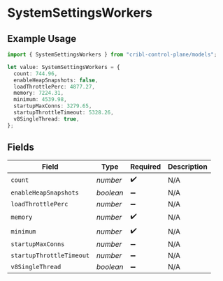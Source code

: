 # SystemSettingsWorkers

## Example Usage

```typescript
import { SystemSettingsWorkers } from "cribl-control-plane/models";

let value: SystemSettingsWorkers = {
  count: 744.96,
  enableHeapSnapshots: false,
  loadThrottlePerc: 4877.27,
  memory: 7224.31,
  minimum: 4539.98,
  startupMaxConns: 3279.65,
  startupThrottleTimeout: 5328.26,
  v8SingleThread: true,
};
```

## Fields

| Field                    | Type                     | Required                 | Description              |
| ------------------------ | ------------------------ | ------------------------ | ------------------------ |
| `count`                  | *number*                 | :heavy_check_mark:       | N/A                      |
| `enableHeapSnapshots`    | *boolean*                | :heavy_minus_sign:       | N/A                      |
| `loadThrottlePerc`       | *number*                 | :heavy_minus_sign:       | N/A                      |
| `memory`                 | *number*                 | :heavy_check_mark:       | N/A                      |
| `minimum`                | *number*                 | :heavy_check_mark:       | N/A                      |
| `startupMaxConns`        | *number*                 | :heavy_minus_sign:       | N/A                      |
| `startupThrottleTimeout` | *number*                 | :heavy_minus_sign:       | N/A                      |
| `v8SingleThread`         | *boolean*                | :heavy_minus_sign:       | N/A                      |